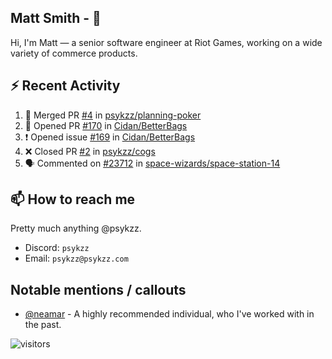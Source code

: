 <!--
[![PsyKzz's github stats](https://github-readme-stats.vercel.app/api?username=psykzz&show_icons=true)](https://github.com/anuraghazra/github-readme-stats)
-->

## Matt Smith - 👋
Hi, I'm Matt — a senior software engineer at Riot Games, working on a wide variety of commerce products.

## ⚡ Recent Activity

<!--START_SECTION:activity-->
1. 🎉 Merged PR [#4](https://github.com/psykzz/planning-poker/pull/4) in [psykzz/planning-poker](https://github.com/psykzz/planning-poker)
2. 💪 Opened PR [#170](https://github.com/Cidan/BetterBags/pull/170) in [Cidan/BetterBags](https://github.com/Cidan/BetterBags)
3. ❗️ Opened issue [#169](https://github.com/Cidan/BetterBags/issues/169) in [Cidan/BetterBags](https://github.com/Cidan/BetterBags)
4. ❌ Closed PR [#2](https://github.com/psykzz/cogs/pull/2) in [psykzz/cogs](https://github.com/psykzz/cogs)
5. 🗣 Commented on [#23712](https://github.com/space-wizards/space-station-14/issues/23712) in [space-wizards/space-station-14](https://github.com/space-wizards/space-station-14)
<!--END_SECTION:activity-->


## 📫 How to reach me

Pretty much anything @psykzz.

- Discord: `psykzz`
- Email: `psykzz@psykzz.com`


## Notable mentions / callouts

 - [@neamar](https://github.com/neamar) - A highly recommended individual, who I've worked with in the past.


![visitors](https://visitor-badge.glitch.me/badge?page_id=psykzz/psykzz)


